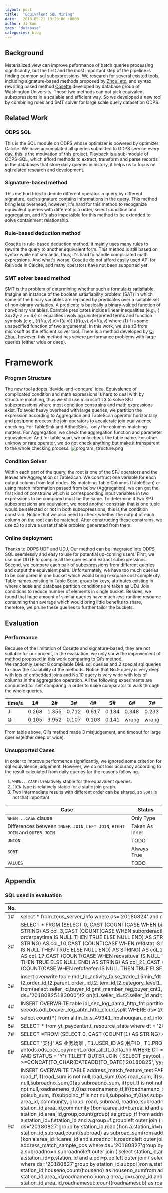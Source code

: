 ```yaml
---
layout: post
title:  "Equivalent SQL Mining"
date:   2018-09-21 13:20:00 +8000
author: Ji Sun
tags: "database"
categories: blog
---
```

## Background
Materialized view can improve peformance of batch queries processing significantly, but the first and the most important step of the pipeline is finding common sql subexpressions. We research for several existed tools, including signature-based methods proposed by [Zhou. etc.](http://www.dbis.informatik.hu-berlin.de/fileadmin/lectures/SS2008/Seminar_MatViews/p533-zhou.pdf) and syntax rewriting based method [Cosette](http://cosette.cs.washington.edu/) developed by database group of Washington University. These two methods can not pick equivalent subexpressions in a scalable and efficient way. So we developed a new tool by combining rules and SMT solver for large scale query dataset on ODPS.

## Related Work
### ODPS SQL
This is the SQL module on ODPS whose optimizer is powered by optimizer Calcite. We have accumulated all queries submitted to ODPS service every day, this is the motivation of this project. Playback is a sub-module of ODPS-SQL, which afford methods to extract, transform and parse records in the databases that store daily queries in history, it helps us to focus on sql related research and development.
### Signature-based method
This method tries to denote different operator in query by different signature, each signature contains informations in the query. This method bring less overhead, however, it's hard for this method to recoganize equivalent queries with different join order, select condition and aggregation, and it's also impossible for this method to be extended to solve containment relationship.
### Rule-based deduction method
Cosette is rule-based deduction method, it mainly uses many rules to rewrite the query to another equivalent form. This method is still based on syntax while not semantic, thus, it's hard to handle complicated math expressions. And what's worse, Cosette do not afford easily used API for RelNode in Calcite, and many operators have not been supported yet.
### SMT solver based method
SMT is the problem of determining whether such a formula is satisfiable. Imagine an instance of the boolean satisfiability problem (SAT) in which some of the binary variables are replaced by predicates over a suitable set of non-binary variables. A predicate is basically a binary-valued function of non-binary variables. Example predicates include linear inequalities (e.g.,  { 3x+2y-z >= 4}) or equalities involving uninterpreted terms and function symbols (e.g., {f(f(u,v),v)=f(u,v)} f(f(u,v),v)=f(u,v) where {f} f is some unspecified function of two arguments). In this work, we use z3 from microsoft as the efficient solver tool. There is a method developed by [Qi Zhou](http://gitlab.alibaba-inc.com/zq166665/sql-containments), however, this method has severe performance problems with large queries (either wide or deep).
# Framework
### Program Structure
The new tool adopts 'devide-and-conqure' idea. Equivalence of complicated condition and math expressions is hard to deal with by structure matching, thus we still use microsoft z3 to solve SPJ subexpressions where most condition constrains and math expressions exist. To avoid heavy overhead with large queries, we partition the expression according to Aggregation and TableScan operator horizontally and postpone process the join operators to accalerate join equivalence checking. For TableSink and AdhocSink，only the columns matching matters. For Aggregation, we check the aggregation function and parameter equavalence. And for table scan, we only check the table name. For other unknow or rare operator, we do not check anything but make it transparent to the whole checking process.
![program_structure.png](/figures/sql_equivalence_framework.png) 
### Condition Solver
Within each part of the query, the root is one of the SPJ operators and the leaves are Aggregation or TableScan. We construct one variable for each output column from leaf nodes. By matching Table Columns (TableScan) or using match information passed from below (Aggregation), we can get the first kind of constrains which is correspponding input variables in two expressions to be compared must be the same. To determine if two SPJ subexpressions are equivalent, we need another constrain that is one tuple would be selected or not in both subexpressions, this is the condition constrain. Notice that we also need to check whether the output of each column on the root can be matched. After constructing these constrains, we use z3 to solve a unsatisfiable problem generated from them.
### Online deployment
Thanks to ODPS UDF and UDJ, Our method can be integrated into ODPS SQL seemlessly and easy to use for potential up-coming users. First, we use one UDTF to compile all the queries and extract subexpressions. Second, we compare each pair of subexpressions from different queries and output the equivalent pairs. Unforturnately, we have too much queries to be compared in one bucket which would bring n-square cost complexity. Table names existing in Table Scan, group by keys, attributes existing in where clause and database partition conditions are taken as UDJ Join conditions to reduce number of elements in single bucket. Besides, we found that huge amount of similar queries have much less runtime resource consuming than average which would bring little benefits to share, therefore, we prune these queries to further tailor the buckets.
## Evaluation
### Performance
Because of the limitation of Cosette and signature-based, they are not suitable for our project, In the evaluation, we only show the improvement of method proposed in this work comparing to Qi's method.  
We randomly select 8 compilable DML sql queries and 2 special sql queries to show the scalability of the methods. Notice that No.9 query is very deep with lots of embedded joins and No.10 query is very wide with lots of columns in the aggregation operation. All the following experiments are conducted for self comparing in order to make comparator to walk through the whole queries.  

| time/s |1#|2#|3#|4#|5#|6#|7#|8#|9#|10#|
| -------- | -------- | -------- | -------- | -------- | -------- | -------- | -------- | -------- | -------- | -------- |
| Ji |0.268|1.355|0.712|0.617|0.184|0.348|0.233|0.35|14.146|0.388|
| Qi |0.105|3.952|0.107|0.103|0.141|wrong|wrong|wrong|>1000|>1000|

From table above, Qi's method made 3 misjudgement, and timeout for large queries(either deep or wide).
### Unsupported Cases
In order to improve performence significantly, we ignored some criterion for sql equivalence judgement. However, we do not loss accuracy according to the result calculated from daily queries for the reasons following.
1. ```WHEN...CASE``` is relatively stable for the equavalent queries.
2. ```JOIN``` type is relatively stable for a static join graph.
3. Two intermediate results with different order can be shared, so ```SORT``` is not that important.

|Case|Status|
| -------- | -------- |
|```WHEN...CASE``` clause|Only Type|
|Differences between ```INNER JOIN```, ```LEFT JOIN```, ```RIGHT JOIN``` and ```OUTER JOIN```|Taken As Inner|
|```UNION```|TODO|
|```SORT```|Always True|
|```VALUES```|TODO|

## Appendix
### SQL used in evaluation

| No. | Query |
| -------- | -------- |
|1#| select * from zeus_server_info where ds='20180824' and cabinet_id in (select armory_id from zeus_cabinet_info where ds='20180824' and room_id=201326910); |
|2#|SELECT * FROM (SELECT 0, CAST (COUNT(CASE WHEN biztimelong IS NULL THEN TRUE ELSE NULL END) AS STRING) AS col_0,CAST (COUNT(CASE WHEN sel_selnick IS NULL THEN TRUE ELSE NULL END) AS STRING) AS col_1,CAST (COUNT(1) AS STRING) AS col_2,CAST (COUNT(CASE WHEN righttype IS NULL THEN TRUE ELSE NULL END) AS STRING) AS col_3,CAST (COUNT(CASE WHEN suborderactlpayfee IS NULL THEN TRUE ELSE NULL END) AS STRING) AS col_4,CAST (COUNT(CASE WHEN orderid IS NULL THEN TRUE ELSE NULL END) AS STRING) AS col_5,CAST (COUNT(CASE WHEN tradeendtime IS NULL THEN TRUE ELSE NULL END) AS STRING) AS col_6,CAST (COUNT(CASE WHEN orderpaytime IS NULL THEN TRUE ELSE NULL END) AS STRING) AS col_7,CAST (COUNT(CASE WHEN staterightsale IS NULL THEN TRUE ELSE NULL END) AS STRING) AS col_8,CAST (COUNT(CASE WHEN rightid IS NULL THEN TRUE ELSE NULL END) AS STRING) AS col_9,CAST (COUNT(CASE WHEN byr_usernick IS NULL THEN TRUE ELSE NULL END) AS STRING) AS col_10,CAST (COUNT(CASE WHEN refdstat IS NULL THEN TRUE ELSE NULL END) AS STRING) AS col_11,CAST (COUNT(CASE WHEN rightcostdays IS NULL THEN TRUE ELSE NULL END) AS STRING) AS col_12,CAST (COUNT(CASE WHEN selid IS NULL THEN TRUE ELSE NULL END) AS STRING) AS col_13,CAST (COUNT(CASE WHEN creattime IS NULL THEN TRUE ELSE NULL END) AS STRING) AS col_14,CAST (COUNT(CASE WHEN biztype IS NULL THEN TRUE ELSE NULL END) AS STRING) AS col_15,CAST (COUNT(CASE WHEN refdcashfeefen IS NULL THEN TRUE ELSE NULL END) AS STRING) AS col_16,CAST (COUNT(CASE WHEN questdesc IS NULL THEN TRUE ELSE NULL END) AS STRING) AS col_17,CAST (COUNT(CASE WHEN recvsituval IS NULL THEN TRUE ELSE NULL END) AS STRING) AS col_18,CAST (COUNT(CASE WHEN rptreasn IS NULL THEN TRUE ELSE NULL END) AS STRING) AS col_19,CAST (COUNT(CASE WHEN prodtitle IS NULL THEN TRUE ELSE NULL END) AS STRING) AS col_20,CAST (COUNT(CASE WHEN prodid IS NULL THEN TRUE ELSE NULL END) AS STRING) AS col_21,CAST (COUNT(CASE WHEN byrid IS NULL THEN TRUE ELSE NULL END) AS STRING) AS col_22,CAST (COUNT(CASE WHEN recvsitu IS NULL THEN TRUE ELSE NULL END) AS STRING) AS col_23,CAST (COUNT(CASE WHEN bizendtime IS NULL THEN TRUE ELSE NULL END) AS STRING) AS col_24,CAST (COUNT(CASE WHEN refdfeefen IS NULL THEN TRUE ELSE NULL END) AS STRING) AS col_25 FROM secods.odl_event_crm_rights_end WHERE ds = "201808251730") t;|
|3#|insert overwrite table mdl_tb_activity_false_trade_15min_fdt partition(ds='20180825183000',flag='zhongshu') select t2.order_id,t2.parent_order_id,t2.item_id,t2.category_level1_id,t2.category_leaf_id,t2.gmt_create,t2.gmt_pay,t2.price,t2.buyamount,t2.pay_fee,t2.postfee,t2.discountrate,t2.changepriceratiostr,t2.buyer_id,t2.buyer_nick,t2.seller_id,t2.seller_nick,t2.isblacklistbuyer,t2.sellertype,t2.isb2c,t2.isvirtualproduct,t2.isjhs,t2.iswap,t2.biztype,t2.receivingphone,t2.couponfee from(select seller_id,buyer_id,gmt_member_reg,buyer_cnt1,buyer_cnt2,gmt_pay_hour from mdl_tb_activity_trade_15min_byr_reg_fdt4where ds='20180825183000' and flag_zs=1 and buyer_cnt2>=10 and buyer_cnt2/buyer_cnt1>=0.3 )t1 join ( select*,substr(gmt_pay,1,13)as gmt_pay_hour from mdl_tb_activity_trade_15min_fdt where ds='20180825183000')t2 on(t1.seller_id=t2.seller_id and t1.buyer_id=t2.buyer_id and t1.gmt_pay_hour=t2.gmt_pay_hour);|
|4#|INSERT OVERWRITE table idl_sec_log_dama_http_fht partition (ds='20180825', hh = '08') SELECT request_datetime,host,uri,src_ip,src_port,dst_ip,dst_port,method,referer,user_agent,x_forward_for,cookie,post_data,ret_code,rsp_content_type,rqs_content_type,content_length,jump_location,set_cookie,ttl,token,region,https FROM secods.odl_beaver_log_abtn_http_cloud_split WHERE ds='20180825' and  hh = '08' and split_type='dama_log' and src_ip is not null;|
|5#|select count(*) from alifin_bi.s_49341_hbshouqian_pid_info_tohb1 where dt='20180824';|
|6#|SELECT * from yt_paycenter.t_resource_state where dt = '20180823' and id >= '553459001' and id < '553464001' and resource_type = 'video';|
|7#|SELECT *FROM (SELECT 0, CAST (COUNT(1) AS STRING) AS col_0,CAST (COUNT(1) AS STRING) AS col_1 FROM alisec_app.adl_yt_pwdlogin_trust_coverage_15min_fmt WHERE ds = "201808240000") t;|
|8#|SELECT '支付' AS 业务场景        , T1.USER_ID AS 用户ID        , T1.PROD_ID AS 产品码        , T1.ID AS 单据ID        , T1.OUT_ORDER_NO AS 支付宝交易号        , T1.TRANS_AMOUNT AS pcpay金额        , T2.AMOUNT AS paycore金额        , T1.TRANS_DT AS 业务时间FROM (        SELECT USER_ID                , PROD_ID                , CARD_NO                , ID                , OUT_ORDER_NO                , TRANS_AMOUNT                , TRANS_DT        FROM antods.ods_pcc_payment_order_all_tt_delta_hh        WHERE DT = '20180825'                AND HOUR = '17'                AND TO_CHAR(SUBSTR(TRANS_DT, 1, 19), 'yyyymmddhhmi') >= CONCAT(TO_CHAR(DATEADD(TO_DATE('20180825','yyyymmdd'),-1,'DD'),'yyyymmdd'),'2315')                AND TO_CHAR(SUBSTR(TRANS_DT, 1, 19), 'yyyymmddhhmi') <= CONCAT('20180825', '17', '15')                AND STATUS = 'Y') T1LEFT OUTER JOIN (        SELECT paytool_payment_id                , AMOUNT        FROM antods.ods_pmt_comm_fd_dtl_ob_tt_delta_hh        WHERE DT ='20180825'                AND HOUR = '17'                AND FUND_STATUS = 'S'                AND TRANS_STATUS = 'C'                AND TO_CHAR(SUBSTR(TRANS_DT, 1, 19), 'yyyymmddhhmi') >=CONCAT(TO_CHAR(DATEADD(TO_DATE('20180825','yyyymmdd'),-1,'DD'),'yyyymmdd'),'2315')                AND TO_CHAR(SUBSTR(TRANS_DT, 1, 19), 'yyyymmddhhmi') <= CONCAT('20180825', '17', '15')) T2ON T2.paytool_payment_id = T1.IDWHERE COALESCE(T1.TRANS_AMOUNT, '/') <> COALESCE(T2.AMOUNT, '/');|
|9#|INSERT OVERWRITE TABLE address_match_feature_test PARTITION (ds='20180827')select a.*,if(b.community_tf is not null,b.community_tf,0) as community_tf,if(c.community_sum is not null,c.community_sum,0) as community_sum,    if(group_tf is not null,group_tf,0) as group_tf,if(group_sum is not null,group_sum,0)as group_sum,    if(road_tf is not null,road_tf,0)as road_tf,if(road_sum is not null,road_sum,0)as road_sum,    if(subroad_tf is not null,subroad_tf,0)as subroad_tf,if(subroad_sum is not null,subroad_sum,0)as subroad_sum,    if(roadno_tf is not null,roadno_tf,0)as roadno_tf,if(roadno_sum is not null,roadno_sum,0)as roadno_sum,    if(subroadno_tf is not null,subroadno_tf,0)as subroadno_tf,if(subroadno_sum is not null,subroadno_sum,0)as subroadno_sum,    if(poi_tf is not null,poi_tf,0) as poi_tf,if(poi_sum is not null,poi_sum,0)as poi_sum,    if(subpoi_tf is not null,subpoi_tf,0)as subpoi_tf,if(subpoi_sum is not null,subpoi_sum,0)as subpoi_sum,    if(houseno_tf is not null,houseno_tf,0)as houseno_tf,if(houseno_sum is not null,houseno_sum,0)as houseno_sum,    if(roadnameno_tf is not null,roadnameno_tf,0)as roadnameno_tf,if(roadnameno_sum is not null,roadnameno_sum,0)as roadnameno_sum,    if(roadnamesub_tf is not null,roadnamesub_tf,0)as roadnamesub_tf,if(roadnamesub_sum is not null,roadnamesub_sum,0)as roadnamesub_sum,    if(poisub_tf is not null,poisub_tf,0) as poisub_tf,if(poisub_sum is not null,poisub_sum,0)as poisub_sum,    if(subpoino_tf is not null,subpoino_tf,0)as subpoino_tf,if(subpoino_sum is not null,subpoino_sum,0)as subpoino_sum,    if(poino_tf is not null,poino_tf,0)as poino_tf,if(poino_sum is not null,poino_sum,0)as poino_sum,    if(cellno_tf is not null,cellno_tf,0)as cellno_tf,if(cellno_sum is not null,cellno_sum,0)as cellno_sumfrom     (    select mail_no,    station_id ,    area_id,    community,    group,    road,    subroad,    roadno,    subroadno,    poi,    subpoi,    houseno,    roadnameno,    roadnamesub,    poisub,    subpoino,    poino,    cellno,    label from address_match_test where ds='20180827'    )a left outer join     (        select station_id,area_id,community,count(community) as community_tf from     address_match_sample_pos where ds='20180827'group by     station_id,area_id,community    )bon     a.area_id=b.area_id and a.community=b.communityleft outer join     (        select station_id,community,count(community) as community_sumfrom     address_match_sample_pos where ds='20180827'group by     station_id,community    )con     a.station_id=c.station_id and a.community=c.communityleft outer join     (        select station_id,area_id,group,count(group) as group_tf from     address_match_sample_pos where ds='20180827'group by     station_id,area_id,group    )don     a.area_id=d.area_id and a.group=d.groupleft outer join     (        select station_id,group,count(group) as group_sumfrom     address_match_sample_pos where ds='20180827'group by     station_id,group    )fon     a.station_id=f.station_id and a.group=f.groupleft outer join     (        select station_id,area_id,road,count(road) as road_tf from     address_match_sample_pos where ds='20180827'group by     station_id,area_id,road    )gon     a.area_id=g.area_id and a.road=g.roadleft outer join     (        select station_id,road,count(road) as road_sumfrom     address_match_sample_pos where ds='20180827'group by     station_id,road    )hon     a.station_id=h.station_id and a.road=h.roadleft outer join     (        select station_id,area_id,subroad,count(subroad) as subroad_tf from     address_match_sample_pos where ds='20180827'group by     station_id,area_id,subroad    )ion     a.area_id=i.area_id and a.subroad=i.subroadleft outer join     (        select station_id,subroad,count(subroad) as subroad_sumfrom     address_match_sample_pos where ds='20180827'group by     station_id,subroad    )jon     a.station_id=j.station_id and a.subroad=j.subroadleft outer join     (        select station_id,area_id,roadno,count(roadno) as roadno_tf from     address_match_sample_pos where ds='20180827'group by     station_id,area_id,roadno    )kon     a.area_id=k.area_id and a.roadno=k.roadnoleft outer join     (        select station_id,roadno,count(roadno) as roadno_sumfrom     address_match_sample_pos where ds='20180827'group by     station_id,roadno    )lon     a.station_id=l.station_id and a.roadno=l.roadnoleft outer join     (        select station_id,area_id,subroadno,count(subroadno) as subroadno_tf from     address_match_sample_pos where ds='20180827'group by     station_id,area_id,subroadno    )mon     a.area_id=m.area_id and a.subroadno=m.subroadnoleft outer join     (        select station_id,subroadno,count(subroadno) as subroadno_sumfrom     address_match_sample_pos where ds='20180827'group by     station_id,subroadno    )non     a.station_id=n.station_id and a.subroadno=n.subroadnoleft outer join     (        select station_id,area_id,poi,count(poi) as poi_tf from     address_match_sample_pos where ds='20180827'group by     station_id,area_id,poi    )oon     a.area_id=o.area_id and a.poi=o.poileft outer join     (        select station_id,poi,count(poi) as poi_sumfrom     address_match_sample_pos where ds='20180827'group by     station_id,poi    )pon     a.station_id=p.station_id and a.poi=p.poileft outer join     (        select station_id,area_id,subpoi,count(subpoi) as subpoi_tf from     address_match_sample_pos where ds='20180827'group by     station_id,area_id,subpoi    )qon     a.area_id=q.area_id and a.subpoi=q.subpoileft outer join     (        select station_id,subpoi,count(subpoi) as subpoi_sumfrom     address_match_sample_pos where ds='20180827'group by     station_id,subpoi    )ron     a.station_id=r.station_id and a.subpoi=r.subpoi left outer join     (        select station_id,area_id,houseno,count(houseno) as houseno_tf from     address_match_sample_pos where ds='20180827'group by     station_id,area_id,houseno    )son     a.area_id=s.area_id and a.houseno=s.housenoleft outer join     (        select station_id,houseno,count(houseno) as houseno_sumfrom     address_match_sample_pos where ds='20180827'group by     station_id,houseno    )ton     a.station_id=t.station_id and a.houseno=t.houseno left outer join     (        select station_id,area_id,roadnameno,count(roadnameno) as roadnameno_tf from     address_match_sample_pos where ds='20180827'group by     station_id,area_id,roadnameno    )uon     a.area_id=u.area_id and a.roadnameno=u.roadnamenoleft outer join     (        select station_id,roadnameno,count(roadnameno) as roadnameno_sumfrom     address_match_sample_pos where ds='20180827'group by     station_id,roadnameno    )von     a.station_id=v.station_id and a.roadnameno=v.roadnameno left outer join     (        select station_id,area_id,roadnamesub,count(roadnamesub) as roadnamesub_tf from     address_match_sample_pos where ds='20180827'group by     station_id,area_id,roadnamesub    )won     a.area_id=w.area_id and a.roadnamesub=w.roadnamesubleft outer join     (        s